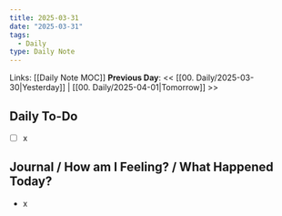```yaml
---
title: 2025-03-31
date: "2025-03-31"
tags:
  - Daily
type: Daily Note
---
```


Links: [[Daily Note MOC]]
**Previous Day**: << [[00. Daily/2025-03-30|Yesterday]] | [[00. Daily/2025-04-01|Tomorrow]] >>

## Daily To-Do
- [ ] x
## Journal / How am I Feeling? / What Happened Today?
- x